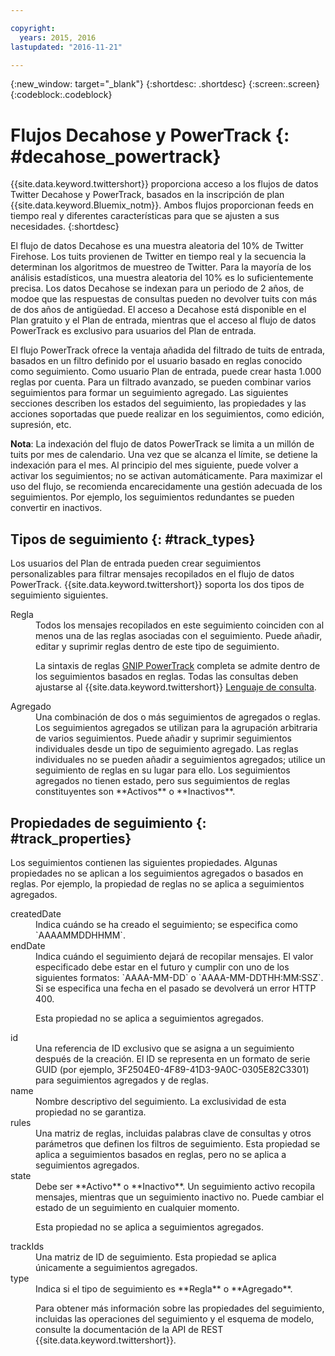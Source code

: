 ```yaml
---

copyright:
  years: 2015, 2016
lastupdated: "2016-11-21"

---
```


{:new_window: target="_blank"}
{:shortdesc: .shortdesc}
{:screen:.screen}
{:codeblock:.codeblock}

# Flujos Decahose y PowerTrack {: #decahose_powertrack}

{{site.data.keyword.twittershort}}
proporciona acceso a los flujos de datos
Twitter Decahose y PowerTrack, basados en la inscripción de plan
{{site.data.keyword.Bluemix_notm}}. 
Ambos
flujos proporcionan feeds en tiempo real y diferentes características
para que se ajusten a sus necesidades.
{:shortdesc}

El flujo de datos Decahose es una muestra aleatoria del 10% de Twitter Firehose. Los tuits provienen de Twitter en tiempo real y la secuencia la determinan los algoritmos de muestreo de Twitter. Para la mayoría de los análisis estadísticos, una muestra aleatoria del 10% es lo suficientemente precisa. Los datos Decahose se indexan para un periodo de 2 años, de modoe que las respuestas de consultas pueden no devolver tuits con más de dos años de antigüedad. El acceso a Decahose está disponible en el Plan gratuito y el Plan de entrada, mientras
que el acceso al flujo de datos PowerTrack es exclusivo para usuarios
del Plan de entrada.

El flujo PowerTrack ofrece la ventaja añadida del filtrado de
tuits de entrada, basados en un filtro definido por el usuario
basado en reglas conocido como seguimiento. Como
usuario Plan de entrada, puede crear hasta 1.000 reglas por cuenta. Para un filtrado avanzado, se pueden combinar varios seguimientos para
formar un seguimiento agregado. Las siguientes
secciones describen los estados del seguimiento, las propiedades y
las acciones soportadas que puede realizar en los seguimientos, como
edición, supresión, etc.

**Nota**: La indexación del flujo de datos PowerTrack se limita a un
millón de tuits por mes de calendario. Una vez que se alcanza el límite, se detiene la indexación para el mes. Al principio del mes
siguiente, puede volver a activar los seguimientos; no se activan
automáticamente. Para maximizar el uso del flujo, se recomienda
encarecidamente una gestión adecuada de los seguimientos. Por
ejemplo, los seguimientos redundantes se pueden convertir en inactivos.

## Tipos de seguimiento {: #track_types}

Los usuarios del Plan de entrada pueden crear
seguimientos personalizables para filtrar mensajes recopilados en el
flujo de datos PowerTrack.  {{site.data.keyword.twittershort}}
soporta los dos tipos de seguimiento siguientes.

<dl>
<dt>Regla</dt>
<dd>Todos los mensajes recopilados en este seguimiento coinciden con
al menos una de las reglas asociadas con el seguimiento. Puede
añadir, editar y suprimir reglas dentro de este tipo de seguimiento.

La sintaxis de reglas
[GNIP PowerTrack](http://support.gnip.com/apis/powertrack2.0/rules.html) completa se admite dentro de
los seguimientos basados en reglas. Todas las consultas deben ajustarse al   {{site.data.keyword.twittershort}} [Lenguaje de consulta](twitter_rest_apis.html#querylanguage "Lenguaje de consulta").
</dd>

<dt>Agregado</dt>
<dd>Una combinación de dos o más seguimientos de agregados o reglas. Los
seguimientos agregados se utilizan para la agrupación
arbitraria de varios seguimientos. Puede añadir y suprimir
seguimientos individuales desde un tipo de seguimiento agregado. Las reglas individuales no se pueden añadir a seguimientos
agregados; utilice un seguimiento de reglas en su lugar para ello. Los seguimientos agregados no tienen estado, pero sus seguimientos de
reglas constituyentes son
**Activos** o **Inactivos**.</dd>
</dl>

## Propiedades de seguimiento {: #track_properties}
Los seguimientos contienen las siguientes propiedades. Algunas propiedades no se aplican a los seguimientos agregados o basados en reglas. Por ejemplo, la propiedad de reglas no se aplica a
seguimientos agregados.

<dl>
<dt>createdDate</dt>
<dd>Indica cuándo se ha creado el seguimiento; se especifica como `AAAAMMDDHHMM`.</dd>

<dt>endDate</dt>
<dd>Indica cuándo el seguimiento dejará de recopilar mensajes. El valor especificado debe estar en el futuro y cumplir con uno de los siguientes formatos: `AAAA-MM-DD` o `AAAA-MM-DDTHH:MM:SSZ`. Si se especifica
una fecha en el pasado se devolverá un error HTTP 400.

Esta propiedad no se aplica a seguimientos agregados.</dd>

<dt>id</dt>
<dd>Una referencia de ID exclusivo que se asigna a un seguimiento
después de la creación. El ID se representa en un formato de serie
GUID (por ejemplo, 3F2504E0-4F89-41D3-9A0C-0305E82C3301) para
seguimientos agregados y de reglas.</dd>

<dt>name</dt>
<dd>Nombre descriptivo del seguimiento. La exclusividad de esta propiedad no se garantiza.</dd>

<dt>rules</dt>
<dd>Una matriz de reglas, incluidas palabras clave de consultas y
otros parámetros que definen los filtros de seguimiento. Esta propiedad se aplica a seguimientos basados en reglas, pero no
se aplica a seguimientos agregados.</dd>

<dt>state</dt>
<dd>Debe ser **Activo** o
**Inactivo**. Un seguimiento activo recopila mensajes, mientras que un seguimiento inactivo no. Puede cambiar el
estado de un seguimiento en cualquier momento.

Esta propiedad no se aplica a seguimientos agregados.</dd>

<dt>trackIds</dt>
<dd>Una matriz de ID de seguimiento. Esta propiedad se aplica
únicamente a
seguimientos agregados.</dd>

<dt>type</dt>
<dd>Indica si el tipo de seguimiento es **Regla** o **Agregado**.

Para obtener más información sobre las propiedades del
seguimiento, incluidas las operaciones del seguimiento y el esquema
de modelo, consulte la documentación de la API de REST {{site.data.keyword.twittershort}}.</dd>
</dl>

